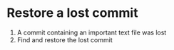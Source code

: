 Restore a lost commit
======
1. A commit containing an important text file was lost
2. Find and restore the lost commit

